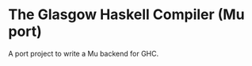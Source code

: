 The Glasgow Haskell Compiler (Mu port)
======================================

A port project to write a Mu backend for GHC.

